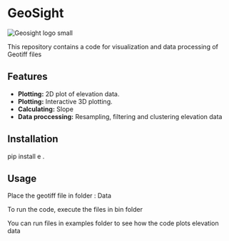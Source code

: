 # GeoSight

![Geosight logo small](https://github.com/user-attachments/assets/189d01ab-629f-42e8-b18d-ead593e72463)


This repository contains a code for visualization and data processing of Geotiff files

## Features
- **Plotting:** 2D plot of elevation data.
- **Plotting:** Interactive 3D plotting.
- **Calculating:** Slope
- **Data proccessing:** Resampling, filtering and clustering elevation data


## Installation

pip install e .

## Usage

Place the geotiff file in folder :
                               Data

To run the code, execute the files in bin folder

You can run files in examples folder to see how the code plots elevation data



